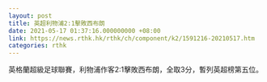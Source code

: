```yaml
---
layout: post
title: 英超利物浦2:1擊敗西布朗
date: 2021-05-17 01:37:16.000000000 +08:00
link: https://news.rthk.hk/rthk/ch/component/k2/1591216-20210517.htm
categories: rthk
---
```


英格蘭超級足球聯賽，利物浦作客2:1擊敗西布朗，全取3分，暫列英超榜第五位。
